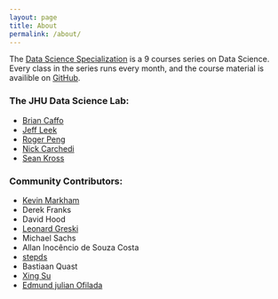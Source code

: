```yaml
---
layout: page
title: About
permalink: /about/
---
```


The [Data Science Specialization](https://www.coursera.org/specialization/jhudatascience/1) is a 9 courses series on Data Science. Every class in the series runs every month, and the course material is availible on [GitHub](https://github.com/DataScienceSpecialization/courses).

### The JHU Data Science Lab:

- [Brian Caffo](http://www.bcaffo.com/)
- [Jeff Leek](http://jtleek.com/)
- [Roger Peng](http://www.biostat.jhsph.edu/~rpeng/)
- [Nick Carchedi](http://nickcarchedi.com/)
- [Sean Kross](http://seankross.com/)

### Community Contributors:

- [Kevin Markham](http://www.dataschool.io/)
- Derek Franks
- David Hood
- [Leonard Greski](https://github.com/lgreski)
- Michael Sachs
- Allan Inocêncio de Souza Costa
- [stepds](https://github.com/stepds)
- Bastiaan Quast
- [Xing Su](http://sux13.github.io/DataScienceSpCourseNotes/)
- [Edmund julian Ofilada](https://github.com/DocOfi)

